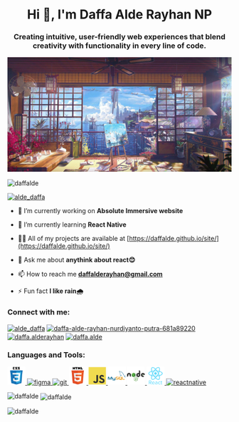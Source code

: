 <h1 align="center">Hi 👋, I'm Daffa Alde Rayhan NP</h1>
<h3 align="center">Creating intuitive, user-friendly web experiences that blend creativity with functionality in every line of code.</h3>
<img src="./assets/5739304.jpg" alt="image" />

<p align="left"> <img src="https://komarev.com/ghpvc/?username=daffalde&label=Profile%20views&color=0e75b6&style=flat" alt="daffalde" /> </p>

<p align="left"> <a href="https://twitter.com/alde_daffa" target="blank"><img src="https://img.shields.io/twitter/follow/alde_daffa?logo=twitter&style=for-the-badge" alt="alde_daffa" /></a> </p>

- 🔭 I’m currently working on **Absolute Immersive website**

- 🌱 I’m currently learning **React Native**

- 👨‍💻 All of my projects are available at [https://daffalde.github.io/site/](https://daffalde.github.io/site/)

- 💬 Ask me about **anythink about react😊**

- 📫 How to reach me **daffalderayhan@gmail.com**

- ⚡ Fun fact **I like rain🌧️**

<h3 align="left">Connect with me:</h3>
<p align="left">
<a href="https://twitter.com/alde_daffa" target="blank"><img align="center" src="https://raw.githubusercontent.com/rahuldkjain/github-profile-readme-generator/master/src/images/icons/Social/twitter.svg" alt="alde_daffa" height="30" width="40" /></a>
<a href="https://linkedin.com/in/daffa-alde-rayhan-nurdiyanto-putra-681a89220" target="blank"><img align="center" src="https://raw.githubusercontent.com/rahuldkjain/github-profile-readme-generator/master/src/images/icons/Social/linked-in-alt.svg" alt="daffa-alde-rayhan-nurdiyanto-putra-681a89220" height="30" width="40" /></a>
<a href="https://fb.com/daffa.alderayhan" target="blank"><img align="center" src="https://raw.githubusercontent.com/rahuldkjain/github-profile-readme-generator/master/src/images/icons/Social/facebook.svg" alt="daffa.alderayhan" height="30" width="40" /></a>
<a href="https://instagram.com/daffa.alde" target="blank"><img align="center" src="https://raw.githubusercontent.com/rahuldkjain/github-profile-readme-generator/master/src/images/icons/Social/instagram.svg" alt="daffa.alde" height="30" width="40" /></a>
</p>

<h3 align="left">Languages and Tools:</h3>
<p align="left"> <a href="https://www.w3schools.com/css/" target="_blank" rel="noreferrer"> <img src="https://raw.githubusercontent.com/devicons/devicon/master/icons/css3/css3-original-wordmark.svg" alt="css3" width="40" height="40"/> </a> <a href="https://www.figma.com/" target="_blank" rel="noreferrer"> <img src="https://www.vectorlogo.zone/logos/figma/figma-icon.svg" alt="figma" width="40" height="40"/> </a> <a href="https://git-scm.com/" target="_blank" rel="noreferrer"> <img src="https://www.vectorlogo.zone/logos/git-scm/git-scm-icon.svg" alt="git" width="40" height="40"/> </a> <a href="https://www.w3.org/html/" target="_blank" rel="noreferrer"> <img src="https://raw.githubusercontent.com/devicons/devicon/master/icons/html5/html5-original-wordmark.svg" alt="html5" width="40" height="40"/> </a> <a href="https://developer.mozilla.org/en-US/docs/Web/JavaScript" target="_blank" rel="noreferrer"> <img src="https://raw.githubusercontent.com/devicons/devicon/master/icons/javascript/javascript-original.svg" alt="javascript" width="40" height="40"/> </a> <a href="https://www.mysql.com/" target="_blank" rel="noreferrer"> <img src="https://raw.githubusercontent.com/devicons/devicon/master/icons/mysql/mysql-original-wordmark.svg" alt="mysql" width="40" height="40"/> </a> <a href="https://nodejs.org" target="_blank" rel="noreferrer"> <img src="https://raw.githubusercontent.com/devicons/devicon/master/icons/nodejs/nodejs-original-wordmark.svg" alt="nodejs" width="40" height="40"/> </a> <a href="https://reactjs.org/" target="_blank" rel="noreferrer"> <img src="https://raw.githubusercontent.com/devicons/devicon/master/icons/react/react-original-wordmark.svg" alt="react" width="40" height="40"/> </a> <a href="https://reactnative.dev/" target="_blank" rel="noreferrer"> <img src="https://reactnative.dev/img/header_logo.svg" alt="reactnative" width="40" height="40"/> </a> </p>

<p><img align="left" src="https://github-readme-stats.vercel.app/api/top-langs?username=daffalde&show_icons=true&locale=en&layout=compact" alt="daffalde" /></p>

<p>&nbsp;<img align="center" src="https://github-readme-stats.vercel.app/api?username=daffalde&show_icons=true&locale=en" alt="daffalde" /></p>

<p><img align="center" src="https://github-readme-streak-stats.herokuapp.com/?user=daffalde&" alt="daffalde" /></p>
